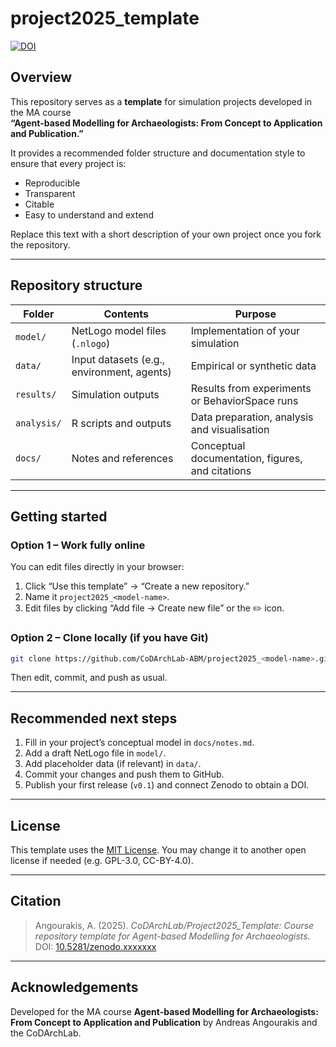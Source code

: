 # project2025_template

[![DOI](https://zenodo.org/badge/DOI/10.5281/zenodo.xxxxxxx.svg)](https://doi.org/10.5281/zenodo.xxxxxxx)

## Overview

This repository serves as a **template** for simulation projects developed in the MA course  
**“Agent-based Modelling for Archaeologists: From Concept to Application and Publication.”**

It provides a recommended folder structure and documentation style to ensure that every project is:
- Reproducible  
- Transparent  
- Citable  
- Easy to understand and extend

Replace this text with a short description of your own project once you fork the repository.

---

## Repository structure

| Folder | Contents | Purpose |
|---------|-----------|----------|
| `model/` | NetLogo model files (`.nlogo`) | Implementation of your simulation |
| `data/` | Input datasets (e.g., environment, agents) | Empirical or synthetic data |
| `results/` | Simulation outputs | Results from experiments or BehaviorSpace runs |
| `analysis/` | R scripts and outputs | Data preparation, analysis and visualisation |
| `docs/` | Notes and references | Conceptual documentation, figures, and citations |

---

## Getting started

### Option 1 – Work fully online

You can edit files directly in your browser:
1. Click “Use this template” → “Create a new repository.”
2. Name it `project2025_<model-name>`.
3. Edit files by clicking “Add file → Create new file” or the ✏️ icon.

### Option 2 – Clone locally (if you have Git)

```bash
git clone https://github.com/CoDArchLab-ABM/project2025_<model-name>.git
```

Then edit, commit, and push as usual.

---

## Recommended next steps

1. Fill in your project’s conceptual model in `docs/notes.md`.
2. Add a draft NetLogo file in `model/`.
3. Add placeholder data (if relevant) in `data/`.
4. Commit your changes and push them to GitHub.
5. Publish your first release (`v0.1`) and connect Zenodo to obtain a DOI.

---

## License

This template uses the [MIT License](LICENSE).
You may change it to another open license if needed (e.g. GPL-3.0, CC-BY-4.0).

---

## Citation

> Angourakis, A. (2025). *CoDArchLab/Project2025_Template: Course repository template for Agent-based Modelling for Archaeologists.*
> DOI: [10.5281/zenodo.xxxxxxx](https://doi.org/10.5281/zenodo.xxxxxxx)

---

## Acknowledgements

Developed for the MA course
**Agent-based Modelling for Archaeologists: From Concept to Application and Publication**
by Andreas Angourakis and the CoDArchLab.
